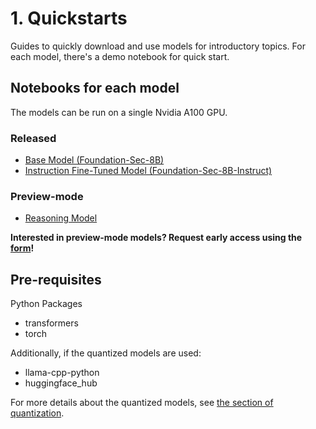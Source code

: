 # 1. Quickstarts
Guides to quickly download and use models for introductory topics.
For each model, there's a demo notebook for quick start.

## Notebooks for each model
The models can be run on a single Nvidia A100 GPU.
### Released
- [Base Model (Foundation-Sec-8B)](https://github.com/RobustIntelligence/foundation-ai-cookbook/blob/main/1_quickstarts/Quickstart_Foundation-Sec-8B.ipynb)
- [Instruction Fine-Tuned Model (Foundation-Sec-8B-Instruct)](https://github.com/RobustIntelligence/foundation-ai-cookbook/blob/main/1_quickstarts/Preview_Quickstart_instruct_model.ipynb)

### Preview-mode
- [Reasoning Model](https://github.com/RobustIntelligence/foundation-ai-cookbook/blob/main/1_quickstarts/Preview_Quickstart_reasoning_model.ipynb)

**Interested in preview-mode models? Request early access using the [form](https://fdtn.ai/early-access)!**

## Pre-requisites
Python Packages
- transformers
- torch

Additionally, if the quantized models are used:
- llama-cpp-python
- huggingface_hub

For more details about the quantized models, see [the section of quantization](https://github.com/RobustIntelligence/foundation-ai-cookbook/tree/main/3_adoptions/quantization).

